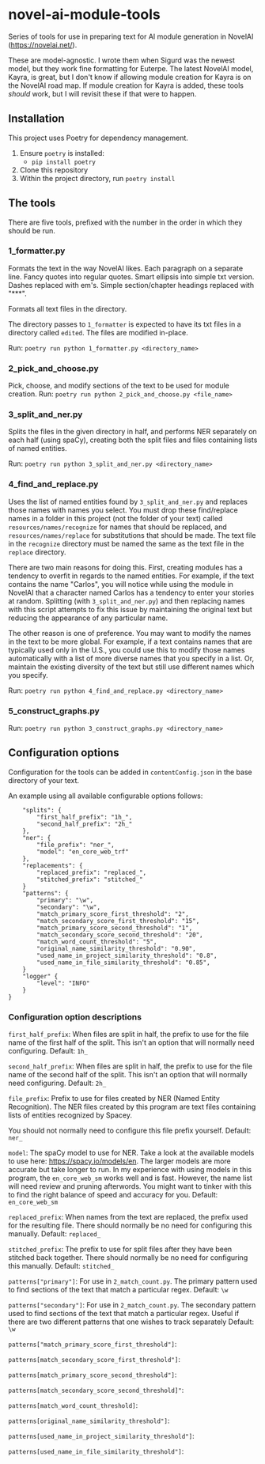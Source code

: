 # novel-ai-module-tools
Series of tools for use in preparing text for AI module generation in NovelAI (https://novelai.net/). 

These are model-agnostic. I wrote them when Sigurd was the newest model, but they work fine formatting for Euterpe. The latest NovelAI model, Kayra, is great, but I don't know if allowing module creation for Kayra is on the NovelAI road map. If module creation for Kayra is added, these tools _should_ work, but I will revisit these if that were to happen.

## Installation
This project uses Poetry for dependency management.
1. Ensure `poetry` is installed:
    - `pip install poetry`
2. Clone this repository
2. Within the project directory, run `poetry install`


## The tools
There are five tools, prefixed with the number in the order in which they should be run.

### 1_formatter.py
Formats the text in the way NovelAI likes. Each paragraph on a separate line. Fancy quotes into regular quotes. Smart ellipsis into simple txt version. Dashes replaced with em's. Simple section/chapter headings replaced with "***".

Formats all text files in the directory.

The directory passes to `1_formatter` is expected to have its txt files in a directory called `edited`. The files are modified in-place.

Run: `poetry run python 1_formatter.py <directory_name>`

### 2_pick_and_choose.py
Pick, choose, and modify sections of the text to be used for module creation.
Run: `poetry run python 2_pick_and_choose.py <file_name>`

### 3_split_and_ner.py
Splits the files in the given directory in half, and performs NER separately on each half (using spaCy), creating both the split files and files containing lists of named entities.

Run: `poetry run python 3_split_and_ner.py <directory_name>`

### 4_find_and_replace.py
Uses the list of named entities found by `3_split_and_ner.py` and replaces those 
names with names you select. You must drop these find/replace names in a folder in this project (not the folder of your text) called `resources/names/recognize` for names that should be replaced, and `resources/names/replace` for substitutions that should be made. The text file in the `recognize` directory must be named the same as the text file in the `replace` directory.

There are two main reasons for doing this. First, creating modules has a tendency to overfit in regards to the named entities. For example, if the text
contains the name "Carlos", you will notice while using the module in NovelAI that a character named Carlos has a tendency to enter your stories at random. 
Splitting (with `3_split_and_ner.py`) and then replacing names with this script 
attempts to fix this issue by maintaining the original text but reducing the 
appearance of any particular name.

The other reason is one of preference. You may want to modify the names in the text to be more global. For example, if a text contains names that are typically used only in the U.S., you could use this to modify those names automatically 
with a list of more diverse names that you specify in a list. Or, maintain the existing diversity of the text but still use different names which you specify.

Run: `poetry run python 4_find_and_replace.py <directory_name>`

### 5_construct_graphs.py
Run: `poetry run python 3_construct_graphs.py <directory_name>`


## Configuration options
Configuration for the tools can be added in `contentConfig.json` in the base directory of your text.

An example using all available configurable options follows:
```{
    "splits": {
        "first_half_prefix": "1h_",
        "second_half_prefix": "2h_"
    },
    "ner": {
        "file_prefix": "ner_",
        "model": "en_core_web_trf"
    },
    "replacements": {
        "replaced_prefix": "replaced_",
        "stitched_prefix": "stitched_"
    }
    "patterns": {
        "primary": "\w",
        "secondary": "\w",
        "match_primary_score_first_threshold": "2",
        "match_secondary_score_first_threshold": "15",
        "match_primary_score_second_threshold": "1",
        "match_secondary_score_second_threshold": "20",
        "match_word_count_threshold": "5",
        "original_name_similarity_threshold": "0.90",
        "used_name_in_project_similarity_threshold": "0.8",
        "used_name_in_file_similarity_threshold": "0.85",
    }
    "logger" {
        "level": "INFO"
    }
}
```

### Configuration option descriptions
`first_half_prefix`: When files are split in half, the prefix to use for the file name of the first half of the split. This isn't an option that will normally need configuring.
Default: `1h_`

`second_half_prefix`: When files are split in half, the prefix to use for the file name of the second half of the split. This isn't an option that will normally need configuring.
Default: `2h_`

`file_prefix`: Prefix to use for files created by NER (Named Entity Recognition). The NER files created by this program are text files containing lists of entities recognized by Spacey.

You should not normally need to configure this file prefix yourself. Default: `ner_`

`model`: The spaCy model to use for NER. Take a look at the available models to use here: https://spacy.io/models/en. The larger models are more accurate but take longer to run. In my experience with using models in this program, the `en_core_web_sm` works well and is fast. However, the name list will need review and pruning afterwords. You might want to tinker with this to find the right balance of speed and accuracy for you.
Default: `en_core_web_sm`

`replaced_prefix`: When names from the text are replaced, the prefix used for the resulting file. There should normally be no need for configuring this manually.
Default: `replaced_`

`stitched_prefix`: The prefix to use for split files after they have been stitched back together. There should normally be no need for configuring this manually.
Default: `stitched_`

`patterns["primary"]`: For use in `2_match_count.py`. The primary pattern used to find sections of the text that match a particular regex.
Default: `\w`

`patterns["secondary"]`: For use in `2_match_count.py`. The secondary pattern used to find sections of the text that match a particular regex. Useful if there are two different patterns that one wishes to track separately
Default: `\w`

`patterns["match_primary_score_first_threshold"]`:

`patterns[match_secondary_score_first_threshold"]`:

`patterns[match_primary_score_second_threshold"]`:

`patterns[match_secondary_score_second_threshold]"`:

`patterns[match_word_count_threshold]`:

`patterns[original_name_similarity_threshold"]`:

`patterns[used_name_in_project_similarity_threshold"]`:

`patterns[used_name_in_file_similarity_threshold"]`:
